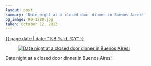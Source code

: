 ```yaml
---
layout: post
summary: 'Date night at a closed door dinner in Buenos Aires!'
og_image: 90-1280.jpg
taken: October 12, 2013
---
```


<div class="post">
 <time>
  <a href="/90">
   {{ page.date | date: "%B %-d, %Y" }}
  </a>
 </time>
 <a href="/90">
  <figure data-taken="10/12/2013">
   <img alt="Date night at a closed door dinner in Buenos Aires!" sizes="(min-width: 700px) 50vw, calc(100vw - 2rem)" src="{{ site.assets_url }}/90-640.jpg" srcset="{{ site.assets_url }}/90-1280.jpg 1280w, {{ site.assets_url }}/90-960.jpg 960w, {{ site.assets_url }}/90-640.jpg 640w, {{ site.assets_url }}/90-320.jpg 320w"/>
  </figure>
 </a>
 <span>
  Date night at a closed door dinner in Buenos Aires!
 </span>
</div>
